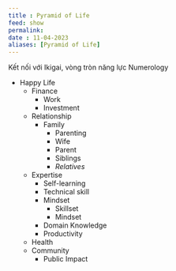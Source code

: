 ```yaml
---
title : Pyramid of Life
feed: show
permalink: 
date : 11-04-2023
aliases: [Pyramid of Life]
---
```


Kết nối với Ikigai, vòng tròn năng lực
Numerology 

- Happy Life
	- Finance
		- Work
		- Investment
	- Relationship
		- Family
			- Parenting
			- Wife
			- Parent
			- Siblings
			- *Relatives*
	- Expertise
		- Self-learning
		- Technical skill
		- Mindset
			- Skillset
			- Mindset
		- Domain Knowledge
		- Productivity
	- Health
	- Community
		- Public Impact
